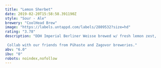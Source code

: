 ```yaml
---
title: "Lemon Sherbet"
date: 2019-02-20T15:58:58.391190Z
style: "Sour - Ale"
brewery: "CoolHead Brew"
image: "https://labels.untappd.com/labels/2809532?size=hd"
rating: "3.78"
description: "DDH Imperial Berliner Weisse brewed w/ fresh lemon zest, indian coriander seeds and Citra & Ekuanot hops. We also added an excessive amount of oats and a touch of milk sugar. Drink your sherbet!  Collab with our friends from Pühaste and Zagovor breweries."
abv: "6.0"
ibu: "0"
robots: noindex,nofollow
---
```

